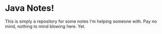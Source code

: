 # Java Notes!

This is simply a repository for some notes I'm helping someone with.
Pay no mind, nothing to mind blowing here. Yet.

